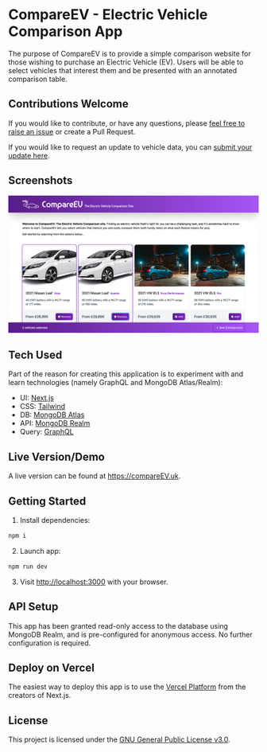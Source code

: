 # CompareEV - Electric Vehicle Comparison App

The purpose of CompareEV is to provide a simple comparison website for those wishing to purchase an Electric Vehicle (EV). Users will be able to select vehicles that interest them and be presented with an annotated comparison table.

## Contributions Welcome

If you would like to contribute, or have any questions, please [feel free to raise an issue](https://github.com/tomgiddings/compare-EV/issues) or create a Pull Request.

If you would like to request an update to vehicle data, you can [submit your update here](https://github.com/tomgiddings/compare-EV/issues/new?assignees=tomgiddings&labels=data-update&template=request-vehicle-data-update.md).

## Screenshots

![CompareEV Screenshot](screenshot.jpg)

## Tech Used

Part of the reason for creating this application is to experiment with and learn technologies (namely GraphQL and MongoDB Atlas/Realm):

- UI: [Next.js](https://nextjs.org)
- CSS: [Tailwind](https://tailwindcss.com)
- DB: [MongoDB Atlas](https://www.mongodb.com/atlas/database)
- API: [MongoDB Realm](https://www.mongodb.com/realm)
- Query: [GraphQL](https://graphql.org)

## Live Version/Demo

A live version can be found at https://compareEV.uk.

## Getting Started

1. Install dependencies:

```bash
npm i
```

2. Launch app:

```bash
npm run dev
```

3. Visit [http://localhost:3000](http://localhost:3000) with your browser.

## API Setup

This app has been granted read-only access to the database using MongoDB Realm, and is pre-configured for anonymous access. No further configuration is required.

## Deploy on Vercel

The easiest way to deploy this app is to use the [Vercel Platform](https://vercel.com/new?utm_medium=default-template&filter=next.js&utm_source=create-next-app&utm_campaign=create-next-app-readme) from the creators of Next.js.

## License

This project is licensed under the [GNU General Public License v3.0](https://github.com/tomgiddings/compare-EV/blob/main/LICENSE).

